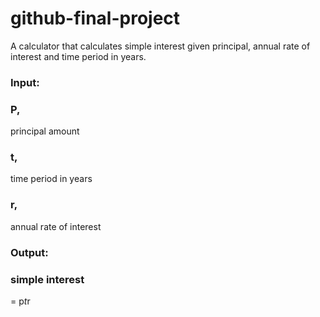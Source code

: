 # github-final-project
A calculator that calculates simple interest given principal, annual rate of interest and time period in years.


### Input:

  ### P, 
  principal amount
  
  ### t, 
  time period in years
  
  ### r, 
  annual rate of interest
  
### Output:

  ### simple interest
  = p*t*r 
